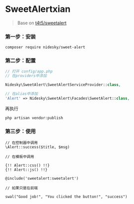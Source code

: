 # SweetAlertxian

> Base on [t4t5/sweetalert](https://github.com/t4t5/sweetalert)

### 第一步：安装
```composer 
composer require nidesky/sweet-alert
```

### 第二步：配置

```php
// 打开 config/app.php 
// 在providers中添加

Nidesky\SweetAlert\SweetAlertServiceProvider::class,

// 在alias中添加
'Alert' => Nidesky\SweetAlert\Facades\SweetAlert::class,
```

再执行
```shell
php artisan vendor:publish

```


### 第三步：使用

```blade
// 在控制器中调用 
\Alert::success($title, $msg)

// 在模板中调用

{!! Alert::css() !!} 
{!! Alert::js() !!}

@include('sweetalert:sweetalert')

// 如果只是在前端

swal("Good job!", "You clicked the button!", "success")

```